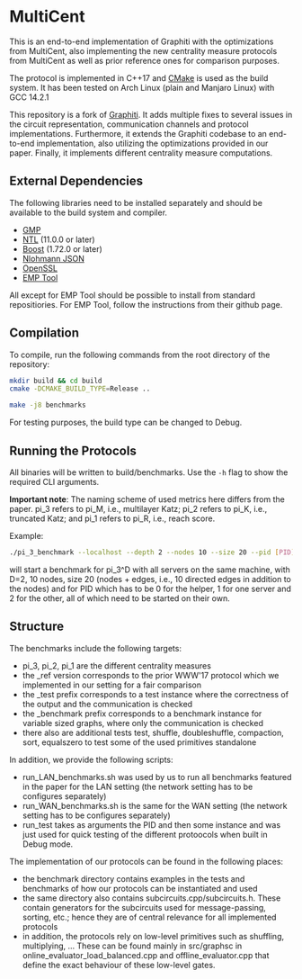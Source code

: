 # MultiCent

This is an end-to-end implementation of Graphiti with the optimizations from MultiCent, also implementing the new centrality measure protocols
from MultiCent as well as prior reference ones for comparison purposes.

The protocol is implemented in C++17 and [CMake](https://cmake.org/) is used as the build system.
It has been tested on Arch Linux (plain and Manjaro Linux) with GCC 14.2.1

This repository is a fork of [Graphiti](https://github.com/Bhavishrg/Graphiti).
It adds multiple fixes to several issues in the circuit representation, communication channels and protocol implementations.
Furthermore, it extends the Graphiti codebase to an end-to-end implementation, also utilizing the optimizations provided in our paper.
Finally, it implements different centrality measure computations.

## External Dependencies
The following libraries need to be installed separately and should be available to the build system and compiler.

- [GMP](https://gmplib.org/)
- [NTL](https://www.shoup.net/ntl/) (11.0.0 or later)
- [Boost](https://www.boost.org/) (1.72.0 or later)
- [Nlohmann JSON](https://github.com/nlohmann/json)
- [OpenSSL](https://github.com/openssl/openssl)
- [EMP Tool](https://github.com/emp-toolkit/emp-tool)

All except for EMP Tool should be possible to install from standard repositiories.
For EMP Tool, follow the instructions from their github page.


## Compilation
To compile, run the following commands from the root directory of the repository:

```sh
mkdir build && cd build
cmake -DCMAKE_BUILD_TYPE=Release ..

make -j8 benchmarks
```

For testing purposes, the build type can be changed to Debug.

## Running the Protocols
All binaries will be written to build/benchmarks.
Use the ```-h``` flag to show the required CLI arguments.

**Important note**: The naming scheme of used metrics here differs from the paper. pi_3 refers to pi_M, i.e., multilayer Katz; pi_2 refers to pi_K, i.e., truncated Katz; and pi_1 refers to pi_R, i.e., reach score.

Example:
```sh
./pi_3_benchmark --localhost --depth 2 --nodes 10 --size 20 --pid [PID]
```
will start a benchmark for pi_3^D with all servers on the same machine, with D=2, 10 nodes, size 20 (nodes + edges, i.e., 10 directed edges in addition
to the nodes) and for PID which has to be 0 for the helper, 1 for one server and 2 for the other, all of which need to be started on their own.

## Structure

The benchmarks include the following targets:
* pi_3, pi_2, pi_1 are the different centrality measures
* the _ref version corresponds to the prior WWW'17 protocol which we implemented in our setting for a fair comparison
* the _test prefix corresponds to a test instance where the correctness of the output and the communication is checked
* the _benchmark prefix corresponds to a benchmark instance for variable sized graphs, where only the communication is checked
* there also are additional tests test, shuffle, doubleshuffle, compaction, sort, equalszero to test some of the used primitives standalone

In addition, we provide the following scripts:
* run_LAN_benchmarks.sh was used by us to run all benchmarks featured in the paper for the LAN setting (the network setting has to be configures separately)
* run_WAN_benchmarks.sh is the same for the WAN setting (the network setting has to be configures separately)
* run_test takes as arguments the PID and then some instance and was just used for quick testing of the different protoocols when built in Debug mode.

The implementation of our protocols can be found in the following places:
* the benchmark directory contains examples in the tests and benchmarks of how our protocols can be instantiated and used
* the same directory also contains subcircuits.cpp/subcircuits.h. These contain generators for the subcircuits used for message-passing, sorting, etc.; hence they are of central relevance for all implemented protocols
* in addition, the protocols rely on low-level primitives such as shuffling, multiplying, ... These can be found mainly in src/graphsc in online_evaluator_load_balanced.cpp and offline_evaluator.cpp that define the exact behaviour of these low-level gates.
